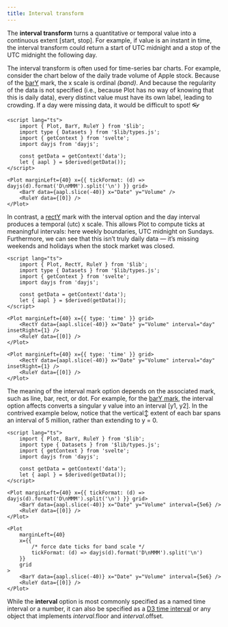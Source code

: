 ```yaml
---
title: Interval transform
---
```


The **interval transform** turns a quantitative or temporal value into a continuous extent [start, stop]. For example, if value is an instant in time, the interval transform could return a start of UTC midnight and a stop of the UTC midnight the following day.

The interval transform is often used for time-series bar charts. For example, consider the chart below of the daily trade volume of Apple stock. Because of the [barY](/marks/bar) mark, the x scale is ordinal _(band)_. And because the regularity of the data is not specified (i.e., because Plot has no way of knowing that this is daily data), every distinct value must have its own label, leading to crowding. If a day were missing data, it would be difficult to spot! 👓

```svelte live
<script lang="ts">
    import { Plot, BarY, RuleY } from '$lib';
    import type { Datasets } from '$lib/types.js';
    import { getContext } from 'svelte';
    import dayjs from 'dayjs';

    const getData = getContext('data');
    let { aapl } = $derived(getData());
</script>

<Plot marginLeft={40} x={{ tickFormat: (d) => dayjs(d).format('D\nMMM').split('\n') }} grid>
    <BarY data={aapl.slice(-40)} x="Date" y="Volume" />
    <RuleY data={[0]} />
</Plot>
```

In contrast, a [rectY](/marks/rect) mark with the interval option and the day interval produces a temporal (utc) x scale. This allows Plot to compute ticks at meaningful intervals: here weekly boundaries, UTC midnight on Sundays. Furthermore, we can see that this isn’t truly daily data — it’s missing weekends and holidays when the stock market was closed.

```svelte live
<script lang="ts">
    import { Plot, RectY, RuleY } from '$lib';
    import type { Datasets } from '$lib/types.js';
    import { getContext } from 'svelte';
    import dayjs from 'dayjs';

    const getData = getContext('data');
    let { aapl } = $derived(getData());
</script>

<Plot marginLeft={40} x={{ type: 'time' }} grid>
    <RectY data={aapl.slice(-40)} x="Date" y="Volume" interval="day" insetRight={1} />
    <RuleY data={[0]} />
</Plot>
```

```svelte
<Plot marginLeft={40} x={{ type: 'time' }} grid>
    <RectY data={aapl.slice(-40)} x="Date" y="Volume" interval="day" insetRight={1} />
    <RuleY data={[0]} />
</Plot>
```

The meaning of the interval mark option depends on the associated mark, such as line, bar, rect, or dot. For example, for the [barY mark](/marks/bar), the interval option affects converts a singular y value into an interval [y1, y2]. In the contrived example below, notice that the vertical↕︎ extent of each bar spans an interval of 5 million, rather than extending to y = 0.

```svelte live
<script lang="ts">
    import { Plot, BarY, RuleY } from '$lib';
    import type { Datasets } from '$lib/types.js';
    import { getContext } from 'svelte';
    import dayjs from 'dayjs';

    const getData = getContext('data');
    let { aapl } = $derived(getData());
</script>

<Plot marginLeft={40} x={{ tickFormat: (d) => dayjs(d).format('D\nMMM').split('\n') }} grid>
    <BarY data={aapl.slice(-40)} x="Date" y="Volume" interval={5e6} />
    <RuleY data={[0]} />
</Plot>
```

```svelte
<Plot
    marginLeft={40}
    x={{
        /* force date ticks for band scale */
        tickFormat: (d) => dayjs(d).format('D\nMMM').split('\n')
    }}
    grid
>
    <BarY data={aapl.slice(-40)} x="Date" y="Volume" interval={5e6} />
    <RuleY data={[0]} />
</Plot>
```

While the **interval** option is most commonly specified as a named time interval or a number, it can also be specified as a [D3 time interval](https://d3js.org/d3-time#_interval) or any object that implements _interval_.floor and _interval_.offset.
